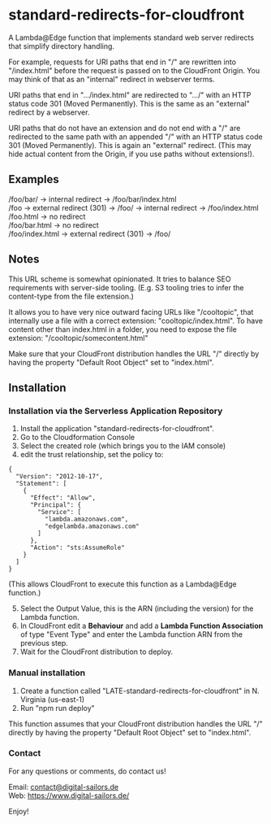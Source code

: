 # standard-redirects-for-cloudfront

A Lambda@Edge function that implements standard web server redirects that simplify directory handling. 

For example, requests for URI paths that end in "/" are rewritten into "/index.html" before the request is passed on to the CloudFront Origin. You may think of that as an "internal" redirect in webserver terms.

URI paths that end in ".../index.html" are redirected to ".../" with an HTTP status code 301 (Moved Permanently). This is the same as an "external" redirect by a webserver.

URI paths that do not have an extension and do not end with a "/" are redirected to the same path with an appended "/" with an HTTP status code 301 (Moved Permanently). This is again an "external" redirect. (This may hide actual content from the Origin, if you use paths without extensions!).

## Examples

  /foo/bar/ -> internal redirect -> /foo/bar/index.html  
  /foo -> external redirect (301) -> /foo/ -> internal redirect -> /foo/index.html  
  /foo.html -> no redirect  
  /foo/bar.html -> no redirect  
  /foo/index.html -> external redirect (301) -> /foo/  

## Notes

This URL scheme is somewhat opinionated. It tries to balance SEO requirements with server-side tooling. (E.g. S3 tooling tries to infer the content-type from the file extension.)

It allows you to have very nice outward facing URLs like "/cooltopic", that internally use a file with a correct extension: "cooltopic/index.html". To have content other than index.html in a folder, you need to expose the file extension: "/cooltopic/somecontent.html"

Make sure that your CloudFront distribution handles the URL "/" directly by having the property "Default Root Object" set to "index.html".

## Installation

### Installation via the Serverless Application Repository

1. Install the application "standard-redirects-for-cloudfront".
2. Go to the Cloudformation Console
3. Select the created role (which brings you to the IAM console)
4. edit the trust relationship, set the policy to:

```
{
  "Version": "2012-10-17",
  "Statement": [
    {
      "Effect": "Allow",
      "Principal": {
        "Service": [
          "lambda.amazonaws.com",
          "edgelambda.amazonaws.com"
        ]
      },
      "Action": "sts:AssumeRole"
    }
  ]
}
```

(This allows CloudFront to execute this function as a Lambda@Edge function.)

5. Select the Output Value, this is the ARN (including the version) for the Lambda function.
6. In CloudFront edit a **Behaviour** and add a **Lambda Function Association** of type "Event Type" and enter the Lambda function ARN from the previous step.
7. Wait for the CloudFront distribution to deploy.


### Manual installation

1. Create a function called "LATE-standard-redirects-for-cloudfront" in N. Virginia (us-east-1)
2. Run "npm run deploy"

This function assumes that your CloudFront distribution handles the URL "/" directly by having the property "Default Root Object"
set to "index.html". 

### Contact

For any questions or comments, do contact us!

Email: contact@digital-sailors.de  
Web: https://www.digital-sailors.de/

Enjoy!